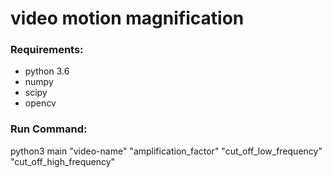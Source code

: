 # video motion magnification

### Requirements:
  - python 3.6
  - numpy
  - scipy
  - opencv
### Run Command:
python3 main "video-name" "amplification\_factor" "cut\_off\_low\_frequency" "cut\_off\_high\_frequency"
